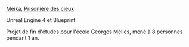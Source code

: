 <!-- title: Meika, Prisonnière des cieux -->
<!-- type: Jeu vidéo -->
<!-- desc: Unreal Engine 4, Blueprint -->

[Meika, Prisonière des cieux](https://meikateam.itch.io/meika)

Unreal Engine 4 et Blueprint

Projet de fin d'études pour l'école Georges Méliès, mené à 8 personnes pendant 1 an.
